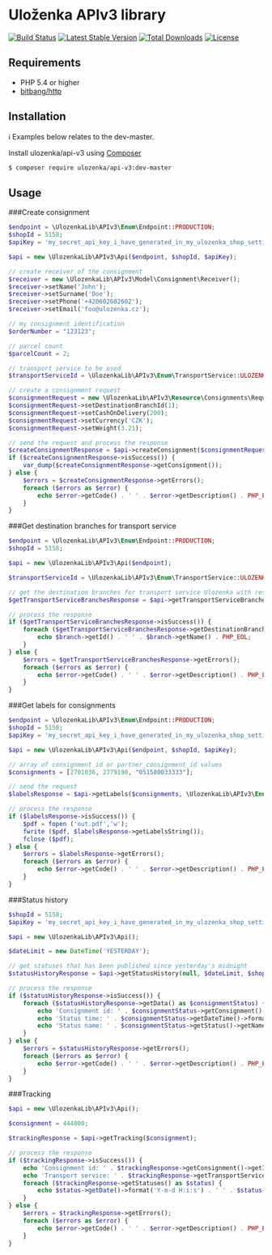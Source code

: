 Uloženka APIv3 library
=========================

[![Build Status](https://travis-ci.org/ulozenka/api-v3.svg?branch=master)](https://travis-ci.org/ulozenka/api-v3)
[![Latest Stable Version](https://poser.pugx.org/ulozenka/api-v3/v/stable)](https://packagist.org/packages/ulozenka/api-v3) [![Total Downloads](https://poser.pugx.org/ulozenka/api-v3/downloads)](https://packagist.org/packages/ulozenka/api-v3)  [![License](https://poser.pugx.org/ulozenka/api-v3/license)](https://packagist.org/packages/ulozenka/api-v3)

Requirements
-------------

- PHP 5.4 or higher
- [bitbang/http](https://packagist.org/packages/bitbang/http)


Installation
-------------

:information_source: Examples below relates to the dev-master.

Install ulozenka/api-v3 using  [Composer](http://getcomposer.org/)
```sh
$ composer require ulozenka/api-v3:dev-master
```


Usage
-------------

###Create consignment

```php
$endpoint = \UlozenkaLib\APIv3\Enum\Endpoint::PRODUCTION;
$shopId = 5158;
$apiKey = 'my_secret_api_key_i_have_generated_in_my_ulozenka_shop_settings';

$api = new \UlozenkaLib\APIv3\Api($endpoint, $shopId, $apiKey);

// create receiver of the consignment
$receiver = new \UlozenkaLib\APIv3\Model\Consignment\Receiver();
$receiver->setName('John');
$receiver->setSurname('Doe');
$receiver->setPhone('+420602602602');
$receiver->setEmail('foo@ulozenka.cz');

// my consignment identification
$orderNumber = "123123";

// parcel count
$parcelCount = 2;

// transport service to be used
$transportServiceId = \UlozenkaLib\APIv3\Enum\TransportService::ULOZENKA;

// create a consignment request
$consignmentRequest = new \UlozenkaLib\APIv3\Resource\Consignments\Request\ConsignmentRequest($receiver, $orderNumber, $parcelCount, $transportServiceId);
$consignmentRequest->setDestinationBranchId(1);
$consignmentRequest->setCashOnDelivery(200);
$consignmentRequest->setCurrency('CZK');
$consignmentRequest->setWeight(3.21);

// send the request and process the response
$createConsignmentResponse = $api->createConsignment($consignmentRequest);
if ($createConsignmentResponse->isSuccess()) {
    var_dump($createConsignmentResponse->getConsignment());
} else {
    $errors = $createConsignmentResponse->getErrors();
    foreach ($errors as $error) {
        echo $error->getCode() . ' ' . $error->getDescription() . PHP_EOL;
    }
}
```

###Get destination branches for transport service
```php
$endpoint = \UlozenkaLib\APIv3\Enum\Endpoint::PRODUCTION;
$shopId = 5158;

$api = new \UlozenkaLib\APIv3\Api($endpoint);

$transportServiceId = \UlozenkaLib\APIv3\Enum\TransportService::ULOZENKA;

// get the destination branches for transport service Ulozenka with respect to settings of the shop with id $shopId
$getTransportServiceBranchesResponse = $api->getTransportServiceBranches($transportServiceId, $shopId, true);

// process the response
if ($getTransportServiceBranchesResponse->isSuccess()) {
    foreach ($getTransportServiceBranchesResponse->getDestinationBranches() as $branch) {
        echo $branch->getId() . ' ' . $branch->getName() . PHP_EOL;
    }
} else {
    $errors = $getTransportServiceBranchesResponse->getErrors();
    foreach ($errors as $error) {
        echo $error->getCode() . ' ' . $error->getDescription() . PHP_EOL;
    }
}
```

###Get labels for consignments
```php
$endpoint = \UlozenkaLib\APIv3\Enum\Endpoint::PRODUCTION;
$shopId = 5158;
$apiKey = 'my_secret_api_key_i_have_generated_in_my_ulozenka_shop_settings';

$api = new \UlozenkaLib\APIv3\Api($endpoint, $shopId, $apiKey);

// array of consignment id or partner_consignment_id values
$consignments = [2701036, 2779198, "051580033333"];

// send the request
$labelsResponse = $api->getLabels($consignments, \UlozenkaLib\APIv3\Enum\Attributes\LabelAttr::TYPE_PDF, $firstPosition = 1, $labelsPerPage = 1, $shopId, $apiKey);

// process the response
if ($labelsResponse->isSuccess()) {
	$pdf = fopen ('out.pdf','w');
	fwrite ($pdf, $labelsResponse->getLabelsString());
	fclose ($pdf);   
} else {
    $errors = $labelsResponse->getErrors();
    foreach ($errors as $error) {
        echo $error->getCode() . ' ' . $error->getDescription() . PHP_EOL;
    }
}
```

###Status history
```php
$shopId = 5158;
$apiKey = 'my_secret_api_key_i_have_generated_in_my_ulozenka_shop_settings';

$api = new \UlozenkaLib\APIv3\Api();

$dateLimit = new DateTime('YESTERDAY');

// get statuses that has been published since yesterday's midnight
$statusHistoryResponse = $api->getStatusHistory(null, $dateLimit, $shopId, $apiKey);

// process the response
if ($statusHistoryResponse->isSuccess()) {
    foreach ($statusHistoryResponse->getData() as $consignmentStatus) {
        echo 'Consignment id: ' . $consignmentStatus->getConsignment()->getId() . PHP_EOL;
        echo 'Status time: ' . $consignmentStatus->getDateTime()->format('Y-m-d H:i:s') . PHP_EOL;
        echo 'Status name: ' . $consignmentStatus->getStatus()->getName() . PHP_EOL . PHP_EOL;
    }
} else {
    $errors = $statusHistoryResponse->getErrors();
    foreach ($errors as $error) {
        echo $error->getCode() . ' ' . $error->getDescription() . PHP_EOL;
    }
}
```

###Tracking
```php
$api = new \UlozenkaLib\APIv3\Api();

$consignment = 444000;

$trackingResponse = $api->getTracking($consignment);

// process the response
if ($trackingResponse->isSuccess()) {
    echo 'Consignment id: ' . $trackingResponse->getConsignment()->getId() . PHP_EOL;
    echo 'Transport service: ' . $trackingResponse->getTransportService()->getName() . PHP_EOL;
    foreach ($trackingResponse->getStatuses() as $status) {
        echo $status->getDate()->format('Y-m-d H:i:s') . ' ' . $status->getName() . PHP_EOL;
    }
} else {
    $errors = $trackingResponse->getErrors();
    foreach ($errors as $error) {
        echo $error->getCode() . ' ' . $error->getDescription() . PHP_EOL;
    }
}
```
